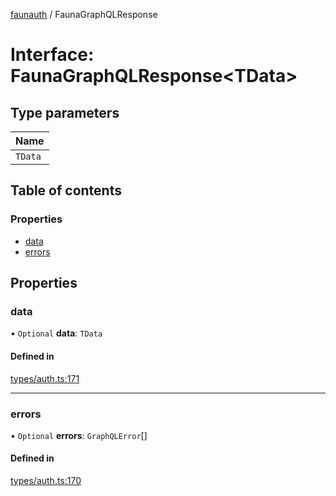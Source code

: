[faunauth](../index.md) / FaunaGraphQLResponse

# Interface: FaunaGraphQLResponse<TData\>

## Type parameters

| Name |
| :------ |
| `TData` |

## Table of contents

### Properties

- [data](FaunaGraphQLResponse.md#data)
- [errors](FaunaGraphQLResponse.md#errors)

## Properties

### data

• `Optional` **data**: `TData`

#### Defined in

[types/auth.ts:171](https://github.com/alexnitta/faunauth/blob/8d66af9/src/types/auth.ts#L171)

___

### errors

• `Optional` **errors**: `GraphQLError`[]

#### Defined in

[types/auth.ts:170](https://github.com/alexnitta/faunauth/blob/8d66af9/src/types/auth.ts#L170)
